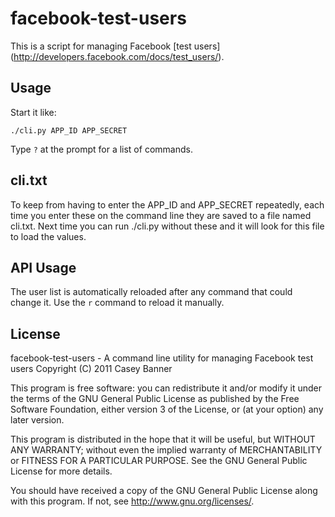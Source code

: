 
# facebook-test-users

  This is a script for managing Facebook [test users]
  (http://developers.facebook.com/docs/test_users/).

## Usage

  Start it like:

    ./cli.py APP_ID APP_SECRET

  Type `?` at the prompt for a list of commands.

## cli.txt

  To keep from having to enter the APP_ID and APP_SECRET repeatedly,
  each time you enter these on the command line they are saved to a file
  named cli.txt. Next time you can run ./cli.py without these and it will
  look for this file to load the values.

## API Usage

  The user list is automatically reloaded after any command that could
  change it. Use the `r` command to reload it manually.

## License

  facebook-test-users - A command line utility for managing Facebook test users
  Copyright (C) 2011  Casey Banner

  This program is free software: you can redistribute it and/or modify
  it under the terms of the GNU General Public License as published by
  the Free Software Foundation, either version 3 of the License, or
  (at your option) any later version.

  This program is distributed in the hope that it will be useful,
  but WITHOUT ANY WARRANTY; without even the implied warranty of
  MERCHANTABILITY or FITNESS FOR A PARTICULAR PURPOSE.  See the
  GNU General Public License for more details.

  You should have received a copy of the GNU General Public License
  along with this program.  If not, see <http://www.gnu.org/licenses/>.
